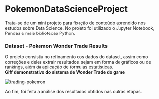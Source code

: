 # PokemonDataScienceProject
Trata-se de um mini projeto para fixação de conteúdo aprendido nos estudos sobre Data Science. No projeto foi utilizado o Jupyter Notebook, Pandas e mais bibliotecas Python.

<h3>Dataset - Pokemon Wonder Trade Results </h3>
O projeto consistiu no refinamento dos dados do dataset, assim como correções e deles extrair resultados, sejam em forma de gráficos ou de rankings, além da aplicação de formulas estatísticas.
<br>
<b>Giff demonstrativo do sistema de Wonder Trade do game</b>
<br>

![trading-pokemon](https://user-images.githubusercontent.com/46009433/98991176-40ae5680-250a-11eb-99ef-eb7f87bcce0c.gif)

Ao fim, foi feita a análise dos resultados obtidos nas outras etapas.
